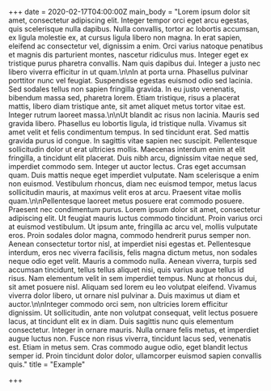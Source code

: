 +++
date = 2020-02-17T04:00:00Z
main_body = "Lorem ipsum dolor sit amet, consectetur adipiscing elit. Integer tempor orci eget arcu egestas, quis scelerisque nulla dapibus. Nulla convallis, tortor ac lobortis accumsan, ex ligula molestie ex, at cursus ligula libero non magna. In erat sapien, eleifend ac consectetur vel, dignissim a enim. Orci varius natoque penatibus et magnis dis parturient montes, nascetur ridiculus mus. Integer eget ex tristique purus pharetra convallis. Nam quis dapibus dui. Integer a justo nec libero viverra efficitur in ut quam.\n\nIn at porta urna. Phasellus pulvinar porttitor nunc vel feugiat. Suspendisse egestas euismod odio sed lacinia. Sed sodales tellus non sapien fringilla gravida. In eu justo venenatis, bibendum massa sed, pharetra lorem. Etiam tristique, risus a placerat mattis, libero diam tristique ante, sit amet aliquet metus tortor vitae est. Integer rutrum laoreet massa.\n\nUt blandit ac risus non lacinia. Mauris sed gravida libero. Phasellus eu lobortis ligula, id tristique nulla. Vivamus sit amet velit et felis condimentum tempus. In sed tincidunt erat. Sed mattis gravida purus id congue. In sagittis vitae sapien nec suscipit. Pellentesque sollicitudin dolor ut erat ultricies mollis. Maecenas interdum enim at elit fringilla, a tincidunt elit placerat. Duis nibh arcu, dignissim vitae neque sed, imperdiet commodo sem. Integer ut auctor lectus. Cras eget accumsan quam. Duis mattis neque eget imperdiet vulputate. Nam scelerisque a enim non euismod. Vestibulum rhoncus, diam nec euismod tempor, metus lacus sollicitudin mauris, at maximus velit eros at arcu. Praesent vitae mollis quam.\n\nPellentesque laoreet metus posuere erat commodo posuere. Praesent nec condimentum purus. Lorem ipsum dolor sit amet, consectetur adipiscing elit. Ut feugiat mauris luctus commodo tincidunt. Proin varius orci at euismod vestibulum. Ut ipsum ante, fringilla ac arcu vel, mollis vulputate eros. Proin sodales dolor magna, commodo hendrerit purus semper non. Aenean consectetur tortor nisl, at imperdiet nisi egestas et. Pellentesque interdum, eros nec viverra facilisis, felis magna dictum metus, non sodales neque odio eget velit. Mauris a commodo nulla. Aenean viverra, turpis sed accumsan tincidunt, tellus tellus aliquet nisi, quis varius augue tellus id risus. Nam elementum velit in sem imperdiet tempus. Nunc at rhoncus dui, sit amet posuere nisl. Aliquam sed lorem eu leo volutpat eleifend. Vivamus viverra dolor libero, ut ornare nisl pulvinar a. Duis maximus ut diam et auctor.\n\nInteger commodo orci sem, non ultricies lorem efficitur dignissim. Ut sollicitudin, ante non volutpat consequat, velit lectus posuere lacus, at tincidunt elit ex in diam. Duis sagittis nunc quis elementum consectetur. Integer in ornare mauris. Nulla ornare felis metus, et imperdiet augue luctus non. Fusce non risus viverra, tincidunt lacus sed, venenatis est. Etiam in metus sem. Cras commodo augue odio, eget blandit lectus semper id. Proin tincidunt dolor dolor, ullamcorper euismod sapien convallis quis."
title = "Example"

+++
